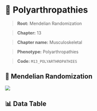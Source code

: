 # 🧪 Polyarthropathies

> **Root:** Mendelian Randomization

> **Chapter:** 13  

> **Chapter name:** Musculoskeletal

> **Phenotype:** Polyarthropathies  

> **Code:** `M13_POLYARTHROPATHIES`

## 🧬 Mendelian Randomization  

<img src="/MR/Figures/Forward/M13_POLYARTHROPATHIES.png"/>

## 📊 Data Table

<CsvTableMRF src="/public/MR/Data/Forward/M13_POLYARTHROPATHIES.csv"/>
